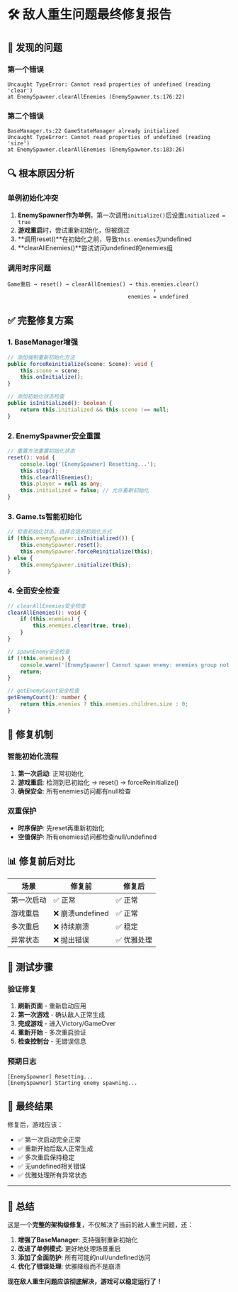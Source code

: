 # 🛠️ 敌人重生问题最终修复报告

## 🐛 **发现的问题**

### 第一个错误
```
Uncaught TypeError: Cannot read properties of undefined (reading 'clear')
at EnemySpawner.clearAllEnemies (EnemySpawner.ts:176:22)
```

### 第二个错误
```
BaseManager.ts:22 GameStateManager already initialized
Uncaught TypeError: Cannot read properties of undefined (reading 'size')
at EnemySpawner.clearAllEnemies (EnemySpawner.ts:183:26)
```

## 🔍 **根本原因分析**

### 单例初始化冲突
1. **EnemySpawner作为单例**，第一次调用`initialize()`后设置`initialized = true`
2. **游戏重启**时，尝试重新初始化，但被跳过
3. **调用reset()**在初始化之前，导致`this.enemies`为undefined
4. **clearAllEnemies()**尝试访问undefined的enemies组

### 调用时序问题
```
Game重启 → reset() → clearAllEnemies() → this.enemies.clear()
                                              ↑
                                      enemies = undefined
```

## ✅ **完整修复方案**

### 1. **BaseManager增强**
```typescript
// 添加强制重新初始化方法
public forceReinitialize(scene: Scene): void {
    this.scene = scene;
    this.onInitialize();
}

// 添加初始化状态检查
public isInitialized(): boolean {
    return this.initialized && this.scene !== null;
}
```

### 2. **EnemySpawner安全重置**
```typescript
// 重置方法重置初始化状态
reset(): void {
    console.log('[EnemySpawner] Resetting...');
    this.stop();
    this.clearAllEnemies();
    this.player = null as any;
    this.initialized = false; // 允许重新初始化
}
```

### 3. **Game.ts智能初始化**
```typescript
// 检查初始化状态，选择合适的初始化方式
if (this.enemySpawner.isInitialized()) {
    this.enemySpawner.reset();
    this.enemySpawner.forceReinitialize(this);
} else {
    this.enemySpawner.initialize(this);
}
```

### 4. **全面安全检查**
```typescript
// clearAllEnemies安全检查
clearAllEnemies(): void {
    if (this.enemies) {
        this.enemies.clear(true, true);
    }
}

// spawnEnemy安全检查
if (!this.enemies) {
    console.warn('[EnemySpawner] Cannot spawn enemy: enemies group not initialized');
    return;
}

// getEnemyCount安全检查
getEnemyCount(): number {
    return this.enemies ? this.enemies.children.size : 0;
}
```

## 🔧 **修复机制**

### 智能初始化流程
1. **第一次启动**: 正常初始化
2. **游戏重启**: 检测到已初始化 → reset() → forceReinitialize()
3. **确保安全**: 所有enemies访问都有null检查

### 双重保护
- **时序保护**: 先reset再重新初始化
- **空值保护**: 所有enemies访问都检查null/undefined

## 📊 **修复前后对比**

| 场景 | 修复前 | 修复后 |
|------|--------|--------|
| 第一次启动 | ✅ 正常 | ✅ 正常 |
| 游戏重启 | ❌ 崩溃undefined | ✅ 正常 |
| 多次重启 | ❌ 持续崩溃 | ✅ 稳定 |
| 异常状态 | ❌ 抛出错误 | ✅ 优雅处理 |

## 🧪 **测试步骤**

### 验证修复
1. **刷新页面** - 重新启动应用
2. **第一次游戏** - 确认敌人正常生成
3. **完成游戏** - 进入Victory/GameOver
4. **重新开始** - 多次重启验证
5. **检查控制台** - 无错误信息

### 预期日志
```
[EnemySpawner] Resetting...
[EnemySpawner] Starting enemy spawning...
```

## 🎯 **最终结果**

修复后，游戏应该：
- ✅ 第一次启动完全正常
- ✅ 重新开始后敌人正常生成  
- ✅ 多次重启保持稳定
- ✅ 无undefined相关错误
- ✅ 优雅处理所有异常状态

---

## 🚀 **总结**

这是一个**完整的架构级修复**，不仅解决了当前的敌人重生问题，还：

1. **增强了BaseManager**: 支持强制重新初始化
2. **改进了单例模式**: 更好地处理场景重启
3. **添加了全面防护**: 所有可能的null/undefined访问
4. **优化了错误处理**: 优雅降级而不是崩溃

**现在敌人重生问题应该彻底解决，游戏可以稳定运行了！**
